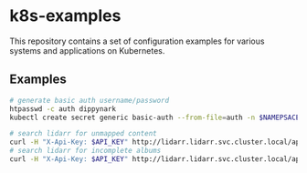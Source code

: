 # k8s-examples

This repository contains a set of configuration examples for various systems and
applications on Kubernetes.

## Examples

```sh
# generate basic auth username/password
htpasswd -c auth dippynark
kubectl create secret generic basic-auth --from-file=auth -n $NAMEPSACE

# search lidarr for unmapped content
curl -H "X-Api-Key: $API_KEY" http://lidarr.lidarr.svc.cluster.local/api/v1/trackfile?unmapped=true | jq '.[].path' # | xargs -I {} rm -f {}
# search lidarr for incomplete albums
curl -H "X-Api-Key: $API_KEY" http://lidarr.lidarr.svc.cluster.local/api/v1/album | jq '.[] | select(.statistics.percentOfTracks != 100 and .statistics.percentOfTracks != 0 and .statistics.percentOfTracks != null) | .artist.path + "/" + .title'
```
